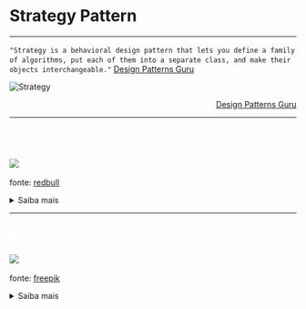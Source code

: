 # Strategy Pattern
---

`"Strategy is a behavioral design pattern that lets you define a family of algorithms, put each of them into a separate class, and make their objects interchangeable."` [Design Patterns Guru](https://refactoring.guru/design-patterns/strategy)

![Strategy](https://refactoring.guru/images/patterns/diagrams/strategy/structure.png)
<div align="right">

[Design Patterns Guru](https://refactoring.guru/design-patterns/strategy)

</div>

---
## <a href="./01-example-street-fighter" style="color:white;">01 - Street Fighter Example</a>

<img src="https://img.redbull.com/images/c_crop,x_0,y_0,h_720,w_1280/c_fill,w_910,h_512/q_auto,f_auto/redbullcom/2017/05/26/f54674bf-425f-489a-9e9a-b4c899d03ad8/ultra-street-fighter-2-character-selection-screen" width="250">

fonte: [redbull](https://www.redbull.com/int-en/ultra-street-fighter-2-tips-and-tricks)

<details>
<summary>
Saiba mais
</summary>

Nesse exemplo, é possível observar o padrão _Strategy_ sendo utilizado em mais de um cenário.

O Padrão Strategy é utilizado para tornar intercambiável o uso das classes concretas `Akuma` e `Balrog` (nossos players) na chamada do método `askForStoryPlayer` da classe `Narrator`.

Cada classe que implementa `IPlayer` sabe como carregar e compartilhar sua própria história.

Em uma partida, havendo um `Narrator`, é possível solicitar que ele conte a história de um dos `FightPlayers` que estão no jogo.

Como cada `Player` tem sua própria história para contar e o `Narrator` não deve ser responsável por conhecer cada uma das histórias, apenas a que ele foi solicitado para contar, e nem carregá-las, utilizando o padrão _Strategy_ é possível que seja solicitado ao `Narrator` para contar a história de qualquer `Player`do jogo que respeite a interface `IPlayer`.

Mais detalhes no Diagrama a seguir:

<img src="./01-example-street-fighter//images/streetFighterDgr.png" width="250">

Como os players sabem atacar e produzir dano nos oponentes uma ideia futura é construir um sistema de batalha.

Também há possibilidade de construir uma Web API para desenvolvimento de um Game integrado a uma aplicação front end.

Mais informações sobre o que cada _ator_ é capaz de fazer podem ser facilmente encontradas no descritivo de cada teste de unidade e integração.

#### Coverage

#### 100%

![coverage](./01-example-street-fighter/images/coverage.png)


</details>

---
## <a href="./01-example-street-fighter" style="color:white;">02 - Payment Methods Example</a>

<img src="https://img.freepik.com/free-photo/close-up-customer-paying-by-credit-card_329181-2048.jpg?w=740&t=st=1666301329~exp=1666301929~hmac=89cbb2341b51f19f9b22c5e013b0b90a3f097bbe4bb164b05e2755b7665ba995" width="250"/>

fonte: [freepik](https://www.freepik.com/free-photo/close-up-customer-paying-by-credit-card_10896159.htm#query=payment&position=21&from_view=search&track=sph)

<details>
<summary>
Saiba mais
</summary>


</details>